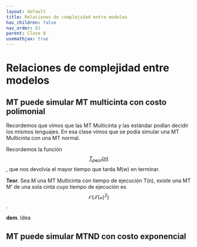 ```yaml
---
layout: default
title: Relaciones de complejidad entre modelos
has_children: false
nav_order: 81
parent: Clase 8
usemathjax: true
---
```

# Relaciones de complejidad entre modelos

## MT puede simular MT multicinta con costo polimonial

Recordemos que vimos que las MT Multicinta y las estándar podían decidir los mismos lenguajes. En esa clase vimos que se podía simular una MT Multicinta con una MT normal.

Recordemos la función [$$ T_{peor}(n) $$](/docs/clase-7/complejidad-temporal/#mejor-caso-peor-caso-y-promedio), que nos devolvía el mayor tiempo que tarda M(w) en terminar.

**Teor**. Sea M una MT Multicinta con tiempo de ejecución T(n), existe una MT M' de una sola cinta cuyo tiempo de ejecución es $$ \mathcal{O(T(n)^2)} $$.

**dem**. Idea

## MT puede simular MTND con costo exponencial